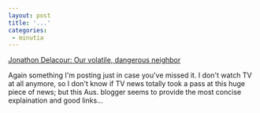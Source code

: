 ```yaml
---
layout: post
title: '...'
categories:
 - minutia
---
```


<a href="http://weblog.delacour.net/archives/000734.html">Jonathon Delacour: Our volatile, dangerous neighbor</a>

Again something I'm posting just in case you've missed it. I don't watch TV at all anymore, so I don't know if TV news totally took a pass at this huge piece of news; but this Aus. blogger seems to provide the most concise explaination and good links...

